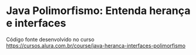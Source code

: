 # Java Polimorfismo: Entenda herança e interfaces

Código fonte desenvolvido no curso https://cursos.alura.com.br/course/java-heranca-interfaces-polimorfismo